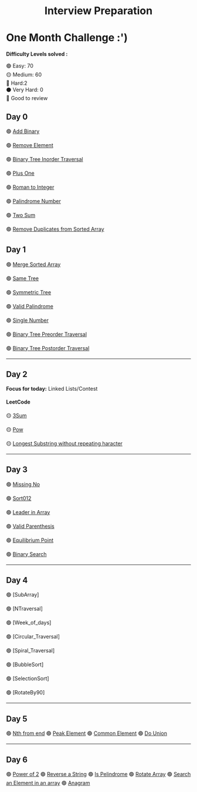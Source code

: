 <h1 align="center">Interview Preparation</h1>

<!-- <div align="center">

<a href="https://github.com/abhisheknaiidu/dsa/stargazers"><img src="https://img.shields.io/github/stars/abhisheknaiidu/dsa" alt="Stars Badge"/></a>
<a href="https://github.com/abhisheknaiidu/dsa/network/members"><img src="https://img.shields.io/github/forks/abhisheknaiidu/dsa" alt="Forks Badge"/></a>
<a href="https://github.com/abhisheknaiidu/dsa"><img alt="GitHub contributors" src="https://img.shields.io/github/contributors/abhisheknaiidu/dsa?color=2b9348"></a>
<a href="https://github.com/abhisheknaiidu/awesome-github-profile-readme/blob/master/LICENSE"><img src="https://img.shields.io/github/license/abhisheknaiidu/dsa?color=2b9348" alt="License Badge"/></a>
<a href="https://leetcode.com/abhisheknaiidu/"><img src="https://lc.coding.gs/v1/solved/abhisheknaiidu.svg?color=red&logo=leetcode"></a>
<a href="" ><img src="https://lc.coding.gs/v1/accepted-rate/abhisheknaiidu.svg?logo=leetcode"></a>
<a href="https://github.com/abhisheknaiidu/dsa"><img src="https://img.shields.io/badge/language-CPP-green.svg"></a>

</div> -->


# One Month Challenge :')

**Difficulty Levels solved :**

🟢 Easy: 70  
 🟡 Medium: 60  
 🔴 Hard:2  
 ⚫️ Very Hard: 0  
 🌟 Good to review
<!-- 
**Total** - 132

<!-- Template for each day

 ## Day 0: August 13, 2020
__Focus for today:__ Heaps/Priority Queues

#### LeetCode
* 🟢 _Notes: Unordered Maps!_

#### AlgoExpert
* 🟡

 --> 

## Day 0


 🟢 [Add Binary](https://leetcode.com/problems/add-binary/) 

 🟢 [Remove Element](https://leetcode.com/problems/remove-element/description/) 

 🟢 [Binary Tree Inorder Traversal](https://leetcode.com/problems/binary-tree-inorder-traversal) 

 🟢 [Plus One](https://leetcode.com/problems/plus-one/description/)

 🟢 [Roman to Integer](https://leetcode.com/problems/roman-to-integer/description/)

 🟢 [Palindrome Number](https://leetcode.com/problems/palindrome-number/description/)

 🟢 [Two Sum](https://leetcode.com/problems/two-sum/description/)

 🟢 [Remove Duplicates from Sorted Array](https://leetcode.com/problems/remove-duplicates-from-sorted-array/description/)

## Day 1

 🟢 [Merge Sorted Array](https://leetcode.com/problems/merge-sorted-array) 

 🟢 [Same Tree](https://leetcode.com/problems/same-tree/description/) 

 🟢 [Symmetric Tree](https://leetcode.com/problems/symmetric-tree/description/)
 
 🟢 [Valid Palindrome](https://leetcode.com/problems/valid-palindrome/)

 🟢 [Single Number](https://leetcode.com/problems/single-number/description/)

 🟢 [Binary Tree Preorder Traversal](https://leetcode.com/problems/binary-tree-preorder-traversal/)

 🟢 [Binary Tree Postorder Traversal](https://leetcode.com/problems/binary-tree-postorder-traversal/)

--------------------------------------------------------------------------------------------------------------------- 

## Day 2

**Focus for today:** Linked Lists/Contest

#### LeetCode

 🟡 [3Sum](https://leetcode.com/problems/3sum/description/)

 🟡 [Pow](https://leetcode.com/problems/powx-n/) 
 
 🟡 [Longest Substring without repeating haracter](https://leetcode.com/problems/longest-substring-without-repeating-characters)

--------------------------------------------------------------------------------------------------------------------- 

## Day 3


  🟢 [Missing No](https://practice.geeksforgeeks.org/problems/missing-number-in-array1416/1)

  🟢 [Sort012](https://practice.geeksforgeeks.org/problems/sort-an-array-of-0s-1s-and-2s4231/1)

  🟢 [Leader in Array](https://practice.geeksforgeeks.org/problems/leaders-in-an-array-1587115620/1)

  🟢 [Valid Parenthesis](https://practice.geeksforgeeks.org/problems/parenthesis-checker2744/1)

  🟢 [Equilibrium Point](https://practice.geeksforgeeks.org/problems/equilibrium-point-1587115620/1)

  🟢 [Binary Search](https://practice.geeksforgeeks.org/problems/binary-search-1587115620/1)

--------------------------------------------------------------------------------------------------------------------- 

## Day 4

 🟢 [SubArray]

 🟢 [NTraversal]

 🟢 [Week_of_days]

 🟢 [Circular_Traversal]

 🟢 [Spiral_Traversal]

 🟢 [BubbleSort]

 🟢 [SelectionSort]
 
 🟢 [RotateBy90]

--------------------------------------------------------------------------------------------------------------------- 

## Day 5

  🟢 [Nth from end](https://practice.geeksforgeeks.org/problems/nth-node-from-end-of-linked-list/1)
  🟢 [Peak Element](https://practice.geeksforgeeks.org/problems/peak-element/1) 
  🟢 [Common Element](https://practice.geeksforgeeks.org/problems/common-elements1132/1)
  🟢 [Do Union](https://practice.geeksforgeeks.org/problems/union-of-two-arrays3538/1)

--------------------------------------------------------------------------------------------------------------------- 

## Day 6

 🟢 [Power of 2](https://practice.geeksforgeeks.org/problems/power-of-2-1587115620/1?page=2&difficulty[]=-2&difficulty[]=-1&difficulty[]=0&sortBy=submissions)
 🟢 [Reverse a String](https://practice.geeksforgeeks.org/problems/reverse-a-string/1?page=2&difficulty[]=-2&difficulty[]=-1&difficulty[]=0&sortBy=submissions)
 🟢 [Is Pelindrome](https://practice.geeksforgeeks.org/problems/palindrome-string0817/1?page=2&difficulty[]=-2&difficulty[]=-1&difficulty[]=0&sortBy=submissions)
 🟢 [Rotate Array](https://practice.geeksforgeeks.org/problems/rotate-array-by-n-elements-1587115621/1?page=2&difficulty[]=-2&difficulty[]=-1&difficulty[]=0&sortBy=submissions)
 🟢 [Search an Element in an array](https://practice.geeksforgeeks.org/problems/search-an-element-in-an-array-1587115621/1?page=2&difficulty[]=-2&difficulty[]=-1&difficulty[]=0&sortBy=submissions)
 🟢 [Anagram](https://practice.geeksforgeeks.org/problems/anagram-1587115620/1?page=2&difficulty[]=-2&difficulty[]=-1&difficulty[]=0&sortBy=submissions)

<!-- --------------------------------------------------------------------------------------------------------------------- -

## Day 7

**Focus for today:** Contest

#### LeetCode

70. 🟢 [Most Visited Sector in a Circular Track](Leetcode/Contests/Weekly/203/most-visited-sector.cpp) _Notes: circular => f = f%n_
71. 🟡 [Maximum Number of Coins You Can Get](Leetcode/Contests/Weekly/203/max-coins.cpp) _Notes: reverse and give you first_

<!-- --------------------------------------------------------------------------------------------------------------------- 

## Day 8

**Focus for today:** Trees

#### LeetCode

72. 🟡 [Check Completeness of a Binary Tree](Leetcode/Problems/Medium/completeness-bt.cpp) _Notes: 🌟use flag_
73. 🟡 [Sum Root to Leaf Numbers](Leetcode/Problems/Medium/sum-root.cpp) _Notes: recursion_
74. 🟢 [Symmetric Tree](Leetcode/Problems/Easy/tree-symmetric.cpp) _Notes: recursion(best)_

<!-- --------------------------------------------------------------------------------------------------------------------- 

## Day 9

**Focus for today:** Trees

#### LeetCode

75. 🟡 [Path Sum II](Leetcode/Problems/Medium/path-sum-2.cpp) _Notes: careful of callstack_
76. 🟢 [Range Sum of BST](Leetcode/Problems/Easy/range-sum-bst.cpp) _Notes: Do any DFS - Cakewalk_

#### Educative

[Depth First Search Pattern](Educative/dfs)

77. 🟢 [Binary Tree Path Sum](Educative/dfs/binary-tree-path-sum.cpp)
78. 🟡 [All Paths for a Sum](Educative/dfs/all-paths-sum.cpp)
79. 🟡 [Sum of Path Numbers](Educative/dfs/sum-of-path.cpp)

<!-- --------------------------------------------------------------------------------------------------------------------- 

## Day 10

**Focus for today:** Trees

#### Educative

[Depth First Search Pattern](Educative/dfs)

80. 🟡 [Path With Given Sequence](Educative/dfs/find-seq.cpp)
81. 🟡 [Count Paths for a Sum](Educative/dfs/count-paths-sum.cpp) _Notes: 🌟Careful of count in recursion_

<!-- --------------------------------------------------------------------------------------------------------------------- 

## Day 11

**Focus for today:** Graphs

#### LeetCode

82. 🟡 [Number of Connected Components in an Undirected Graph](Leetcode/Problems/Medium/connected-connections.cpp) _Notes: dfs pattern_
83. 🟡 [Number of Islands](Leetcode/Problems/Medium/number-of-islands.cpp) _Notes: dfs in all 4 dirs_

#### AlgoExpert

84. 🟢 [Depth First Search](AlgoExpert/Easy/dfs.cpp) _Notes: helper recursive function_

<!-- --------------------------------------------------------------------------------------------------------------------- 

## Day 12

**Focus for today:** Algorithms

#### LeetCode

85. 🟡 [Maximum Length of Subarray With Positive Product](Leetcode/Contests/Weekly/204/max-subarray-product.cpp) _Notes: 🌟🌟careful of zeroes_
86. 🟢 [Merge Two Binary Trees](Leetcode/Problems/Easy/merge-two-bt.cpp) _Notes: Update the Node, after every step for backtracking!_

#### AlgoExpert

87. 🟡 [Kadane's Algorithm](AlgoExpert/Medium/kadane-algo.cpp) _Notes: used for finding maxSubArray_
88. 🟢 [Nth Fibonacci](AlgoExpert/Easy/nth-fib.cpp) _Notes: Iterative method best among all!_

<!-- --------------------------------------------------------------------------------------------------------------------- 

## Day 13

**Focus for today:** Everything

#### LeetCode

89. 🟢 [Majority Element](Leetcode/Problems/Easy/majority-element.cpp) _Notes: Moore's Voting Algorithm_
90. 🟢 [Valid Anagram](Leetcode/Problems/Easy/valid-anagram.cpp) _Notes: take care of t.c and s.c_

<!-- --------------------------------------------------------------------------------------------------------------------- 

## Day 14

**Focus for today:** Everything

#### LeetCode

91. 🟢 [Excel Sheet Column Number](Leetcode/Problems/Easy/excel-sheet.cpp) _Notes: use map_
92. 🟢 [First Unique Character in a String](Leetcode/Problems/Easy/first-unique-str.cpp)

<!-- --------------------------------------------------------------------------------------------------------------------- 

## Day 15

**Focus for today:** Everything

#### LeetCode

93. 🟢 [Repeated Substring Pattern](Leetcode/September-Challenge/repeated-sub-pattern.cpp) _Notes: make duplicate and ignore 1st and last_

<!-- --------------------------------------------------------------------------------------------------------------------- 

## Day 16

**Focus for today:** Recursions, Contest

#### LeetCode

94. 🟡 [Permutations](Leetcode/Problems/Medium/permutations.cpp) _Notes: 🌟 use backtracking_
95. 🟡 [Subsets](Leetcode/Problems/Medium/subset.cpp) _Notes: backtracking_
96. 🟢 [Matrix Diagonal Sum](Leetcode/Contests/Biweekly/34/matrix-diagonal-sum.cpp)
97. 🟡 [Subsets II](Leetcode/Problems/Medium/subset2.cpp) _Notes: backtraking_

 <!-- --------------------------------------------------------------------------------------------------------------------- 

## Day 17

**Focus for today:** Backtracking

#### LeetCode

98. 🟡 [Combinations](Leetcode/Problems/Medium/combination.cpp)
99. 🟡 [Combination Sum](Leetcode/Problems/Medium/combination-sum.cpp)
100.  🟡 [Combination Sum II](Leetcode/Problems/Medium/combination-sum2.cpp)

 <!-- --------------------------------------------------------------------------------------------------------------------- 

## Day 18

**Focus for today:** Analysing Patterns

#### Educative

[Sub Sets Pattern](Educative/pattern-subsets) _Notes: Follows BFS in every Approach_

101.  🟡 [String Permutation](Educative/pattern-subsets/string-permutation.cpp)
102.  🟡 [Playing With Permutations](Educative/pattern-subsets/permutation.cpp)
103.  🟡 [Combination of Subsets 2](Educative/pattern-subsets/sub-with-duplicates.cpp)
104.  🟢 [Combination of Subset](Educative/pattern-subsets/sub.cpp)

  <!-- --------------------------------------------------------------------------------------------------------------------- 

## Day 19

**Focus for today:** September Challenge

#### LeetCode

105.  🟡 [Compare Version Numbers](Leetcode/September-Challenge/compare-version-num.cpp) _Notes: use istringstream and stoi stl_
106.  🟡 [Word Pattern](Leetcode/September-Challenge/word-pattern.cpp) _Notes: use unordered maps_

## Day 20

**Focus for today:** Strings

#### AlgoExpert

107.  🟢 [Caesar Ciphor Encryptor](AlgoExpert/Easy/caesar-cipher.cpp)
108.  🟡 [Longest Palindromic Substring](AlgoExpert/Medium/longest-palindrome.cpp)

## Day 21

**Focus for today:** Strings

#### AlgoExpert

109.  🟡 [Group Anagrams](AlgoExpert/Medium/group-anagrams.cpp) \_Bucket Everything in hashmap and take care of TC and SC.
110.  🔴 [Longest Substring Without Duplication](AlgoExpert/Medium/longest-sub-without-dup.cpp)

## Day 22

**Focus for today:** Arrays

#### AlgoExpert

111.  🟡 [Three Sum](AlgoExpert/Medium/three-sum.cpp) _Notes: Take Care of Duplicates_
112.  🟡 [Smallest Difference](AlgoExpert/Medium/smallest-diff.cpp) _Notes: Two Pointers_

## Day 23

**Focus for today:** Arrays

#### AlgoExpert

113.  🟡 [Move Element To End](AlgoExpert/Medium/move-element-end.cpp) _Notes: Two Pointers_
114.  🟡 [Monotonic Array](AlgoExpert/Medium/monotonic-array.cpp) _Notes: One Pass 🔥_

#### LeetCode

115.  🟢 [Monotonicity](Leetcode/Problems/Easy/monotoic-array.cpp)

## Day 24

**Focus for today:** Contest, Miscellaneous

#### LeetCode

116.  🟡 [XOR Queries of a Subarray](Leetcode/Contests/Weekly/170/xor-queries.cpp) _Notes: xorSum vector and manupalate_
117.  🟢 [Decrypt String from Alphabet to Integer Mapping](Leetcode/Contests/Weekly/170/decrypt-string.cpp) _Notes: general_

## Day 25

**Focus for today:** Interview Questions

#### LeetCode

118.  🟢 [Intersection of Two Arrays II](Leetcode/Problems/Easy/intersection-arr.cpp) _Notes: set-intersection stl_
119.  🟢 [Power of 3](Leetcode/Problems/Easy/power-of-3.cpp) _Notes: log2(n) / log2(3)_
120.  🟢 [Prime Numbers](Leetcode/Problems/Easy/count-primes.cpp) _Notes: Sieve of eratosthenes_

## Day 26

121.  🟡 [Spiral Traversal](AlgoExpert/Medium/spiral-traverse.cpp) _Notes: Make Sure of 4 variables and dir_
122.  🟡 [Longest Peak](AlgoExpert/Medium/longest-peak.cpp) _Notes: Binary Search_

## Day 27

123. 🟢 [Cyclic Rotate](https://practice.geeksforgeeks.org/problems/cyclically-rotate-an-array-by-one/0)
124. 🟢 [Find the maximum and minimum element in an array](https://www.geeksforgeeks.org/write-a-program-to-reverse-an-array-or-string/)
125. 🟢 [Find the "Kth" max and min element of an array](https://practice.geeksforgeeks.org/problems/kth-smallest-element5635/1)
126. 🟢 [Move all the negative elements to one side of the array](https://practice.geeksforgeeks.org/problems/sort-an-array-of-0s-1s-and-2s/0#)

## Day 28

127. 🟡 [Find duplicate in an array of N+1 Integers](https://leetcode.com/problems/find-the-duplicate-number/)
128. 🟡 [Find Largest sum contiguous Subarray](https://practice.geeksforgeeks.org/problems/cyclically-rotate-an-array-by-one/0)
129. 🟡 [Longest Consecutive Subsequence](https://practice.geeksforgeeks.org/problems/longest-consecutive-subsequence/0)
130. 🟡 [Merge Intervals](https://leetcode.com/problems/merge-intervals/)
131. 🟡 [Find maximum product subarray](https://practice.geeksforgeeks.org/problems/maximum-product-subarray3604/1)
132. 🟡 [Smallest subarray with sum greater than a given value](https://practice.geeksforgeeks.org/problems/smallest-subarray-with-sum-greater-than-x/0)

_Inspired by [DeepakTalwar/interview-prep-cpp](https://github.com/deepaktalwardt/interview-prep-cpp)_ 
-->